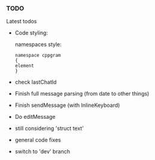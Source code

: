 ### TODO

Latest todos

 * Code styling:

   namespaces style:
	~~~
	namespace cppgram
	{
   element
	}
	~~~
 * check lastChatId
 * Finish full message parsing (from date to other things)
 * Finish sendMessage (with InlineKeyboard)
 * Do editMessage
 * still considering 'struct text'
 * general code fixes
 * switch to 'dev' branch
